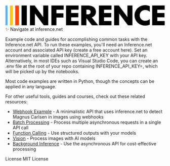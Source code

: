 ![Inference.net Logo](logo.png)
✨ Navigate at inference.net

Example code and guides for accomplishing common tasks with the Inference.net API. To run these examples, you'll need an Inference.net account and associated API key (create a free account here). Set an environment variable called INFERENCE_API_KEY with your API key. Alternatively, in most IDEs such as Visual Studio Code, you can create an .env file at the root of your repo containing INFERENCE_API_KEY=<your API key>, which will be picked up by the notebooks.

Most code examples are written in Python, though the concepts can be applied in any language.

For other useful tools, guides and courses, check out these related resources:

- [Webhook Example](webhook-example/README.md) - A minimalistic API that uses inference.net to detect Magnus Carlsen in images using webhooks
- [Batch Processing](https://docs.inference.net/batch-api) - Process multiple asynchronous requests in a single API call
- [Function Calling](https://docs.inference.net/function-calling) - Use structured outputs with your models
- [Vision](https://docs.inference.net/vision) - Process images with AI models
- [Background Inference](https://docs.inference.net/background-inference) - Use the asynchronous API for cost-effective processing

License
MIT License